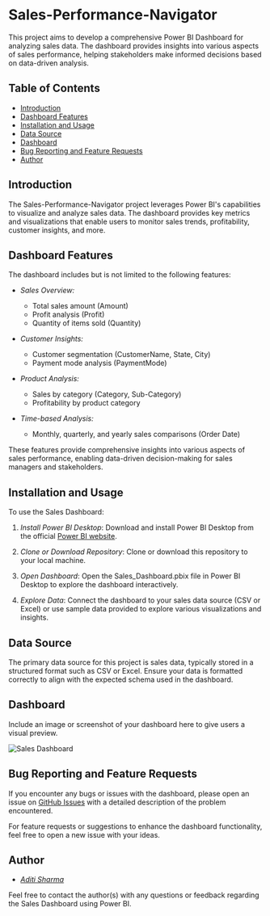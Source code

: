 # Sales-Performance-Navigator

This project aims to develop a comprehensive Power BI Dashboard for analyzing sales data. The dashboard provides insights into various aspects of sales performance, helping stakeholders make informed decisions based on data-driven analysis.

## Table of Contents

- [Introduction](#introduction)
- [Dashboard Features](#dashboard-features)
- [Installation and Usage](#installation-and-usage)
- [Data Source](#data-source)
- [Dashboard](#dashboard)
- [Bug Reporting and Feature Requests](#bug-reporting-and-feature-requests)
- [Author](#author)

## Introduction

The Sales-Performance-Navigator project leverages Power BI's capabilities to visualize and analyze sales data. The dashboard provides key metrics and visualizations that enable users to monitor sales trends, profitability, customer insights, and more.

## Dashboard Features

The dashboard includes but is not limited to the following features:

- *Sales Overview:*
  - Total sales amount (Amount)
  - Profit analysis (Profit)
  - Quantity of items sold (Quantity)

- *Customer Insights:*
  - Customer segmentation (CustomerName, State, City)
  - Payment mode analysis (PaymentMode)

- *Product Analysis:*
  - Sales by category (Category, Sub-Category)
  - Profitability by product category

- *Time-based Analysis:*
  - Monthly, quarterly, and yearly sales comparisons (Order Date)

These features provide comprehensive insights into various aspects of sales performance, enabling data-driven decision-making for sales managers and stakeholders.

## Installation and Usage

To use the Sales Dashboard:

1. *Install Power BI Desktop*: Download and install Power BI Desktop from the official [Power BI website](https://powerbi.microsoft.com/en-us/desktop/).

2. *Clone or Download Repository*: Clone or download this repository to your local machine.

3. *Open Dashboard*: Open the Sales_Dashboard.pbix file in Power BI Desktop to explore the dashboard interactively.

4. *Explore Data*: Connect the dashboard to your sales data source (CSV or Excel) or use sample data provided to explore various visualizations and insights.

## Data Source

The primary data source for this project is sales data, typically stored in a structured format such as CSV or Excel. Ensure your data is formatted correctly to align with the expected schema used in the dashboard.

## Dashboard

Include an image or screenshot of your dashboard here to give users a visual preview.

![Sales Dashboard](https://github.com/aditi-sharma12/Sales-Dashboard/assets/125428111/226170b5-a6b9-43f8-a1bf-3b043e974288)


## Bug Reporting and Feature Requests

If you encounter any bugs or issues with the dashboard, please open an issue on [GitHub Issues](https://github.com/yourusername/Sales-Dashboard/issues) with a detailed description of the problem encountered.

For feature requests or suggestions to enhance the dashboard functionality, feel free to open a new issue with your ideas.

## Author

- *[Aditi Sharma](https://github.com/aditisharma_12)*


Feel free to contact the author(s) with any questions or feedback regarding the Sales Dashboard using Power BI.
